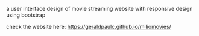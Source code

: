a user interface design of movie streaming website with responsive design using bootstrap

check the website here: https://geraldpaulc.github.io/miliomovies/
